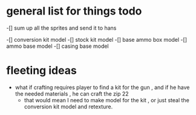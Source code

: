 # general list for things todo 

-[] sum up all the sprites and send it to hans

-[] conversion kit model
-[] stock kit model 
-[] base ammo box model
-[] ammo base model 
-[] casing base model

# fleeting ideas 

- what if crafting requires player to find a kit for the gun , and if he have the needed materials , he can craft the zip 22
    - that would mean I need to make model for the kit , or just steal the conversion kit model and retexture.

